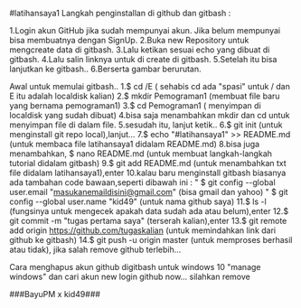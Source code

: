 #latihansaya1
Langkah penginstallan di github dan gitbash :

1.Login akun GitHub jika sudah mempunyai akun.
  Jika belum mempunyai bisa membuatnya dengan SignUp.
2.Buka new Repository untuk mengcreate data di gitbash.
3.Lalu ketikan sesuai echo yang dibuat di gitbash.
4.Lalu salin linknya untuk di create di gitbash.
5.Setelah itu bisa lanjutkan ke gitbash..
6.Berserta gambar berurutan.

Awal untuk memulai gitbash..
1.$ cd /E ( sehabis cd ada "spasi" untuk / dan E itu adalah localdisk kalian)
2.$ mkdir Pemograman1 (membuat file baru yang bernama pemograman1)
3.$ cd Pemograman1 ( menyimpan di localdisk yang sudah dibuat)
4.bisa saja menambahkan mkdir dan cd untuk menyimpan file di dalam file.
5.sesudah itu, lanjut ketik..
6.$ git init (untuk menginstall git repo local),lanjut...
7.$ echo "#latihansaya1" >> README.md (untuk membaca file latihansaya1 didalam README.md)
8.bisa juga menambahkan, $ nano README.md (untuk membuat langkah-langkah tutorial didalam gitbash)
9.$ git add README.md (untuk menambahkan txt file didalam latihansaya1),enter
10.kalau baru menginstall gitbash biasanya ada tambahan code bawaan,seperti dibawah ini :
   " $ git config --global user.email "masukanemaildisini@gmail.com" (bisa gmail dan yahoo)
   " $ git config --global user.name  "kid49" (untuk nama github saya)
11.$ ls -l (fungsinya untuk mengecek apakah data sudah ada atau belum),enter
12.$ git commit -m "tugas pertama saya" (terserah kalian),enter
13.$ git remote add origin https://github.com/tugaskalian (untuk memindahkan link dari github ke gitbash)
14.$ git push -u origin master (untuk memproses berhasil atau tidak), jika salah remove github terlebih...

Cara menghapus akun github digitbash untuk windows 10 "manage windows" dan cari akun new login github now...
silahkan remove


###BayuPM x kid49###

